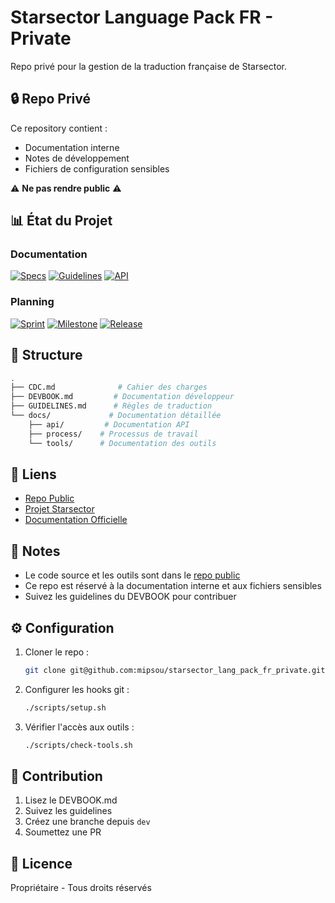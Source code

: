 # Starsector Language Pack FR - Private

Repo privé pour la gestion de la traduction française de Starsector.

## 🔒 Repo Privé

Ce repository contient :
- Documentation interne
- Notes de développement
- Fichiers de configuration sensibles

⚠️ **Ne pas rendre public** ⚠️

## 📊 État du Projet

### Documentation
[![Specs](https://img.shields.io/badge/Specs-En%20cours-yellow)](#)
[![Guidelines](https://img.shields.io/badge/Guidelines-Stable-green)](#)
[![API](https://img.shields.io/badge/API-Todo-red)](#)

### Planning
[![Sprint](https://img.shields.io/badge/Sprint-1-blue)](#)
[![Milestone](https://img.shields.io/badge/Milestone-Initial-orange)](#)
[![Release](https://img.shields.io/badge/Release-Planning-yellow)](#)

## 📁 Structure

```bash
.
├── CDC.md              # Cahier des charges
├── DEVBOOK.md         # Documentation développeur
├── GUIDELINES.md      # Règles de traduction
└── docs/             # Documentation détaillée
    ├── api/         # Documentation API
    ├── process/    # Processus de travail
    └── tools/      # Documentation des outils
```

## 🔗 Liens

- [Repo Public](https://github.com/mipsou/starsector_lang_pack_fr)
- [Projet Starsector](http://fractalsoftworks.com/)
- [Documentation Officielle](http://fractalsoftworks.com/docs)

## 📝 Notes

- Le code source et les outils sont dans le [repo public](https://github.com/mipsou/starsector_lang_pack_fr)
- Ce repo est réservé à la documentation interne et aux fichiers sensibles
- Suivez les guidelines du DEVBOOK pour contribuer

## ⚙️ Configuration

1. Cloner le repo :
   ```bash
   git clone git@github.com:mipsou/starsector_lang_pack_fr_private.git
   ```

2. Configurer les hooks git :
   ```bash
   ./scripts/setup.sh
   ```

3. Vérifier l'accès aux outils :
   ```bash
   ./scripts/check-tools.sh
   ```

## 🤝 Contribution

1. Lisez le DEVBOOK.md
2. Suivez les guidelines
3. Créez une branche depuis `dev`
4. Soumettez une PR

## 📜 Licence

Propriétaire - Tous droits réservés
